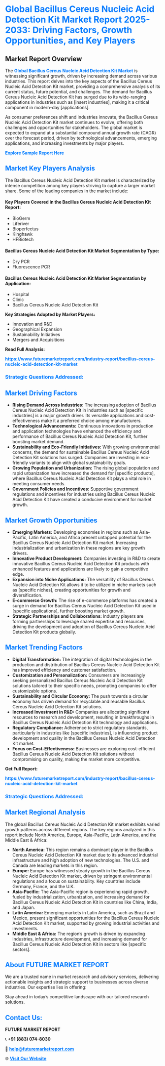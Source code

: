 <h1 style="color: #007BFF;">Global Bacillus Cereus Nucleic Acid Detection Kit Market Report 2025-2033: Driving Factors, Growth Opportunities, and Key Players</h1>

<section id="overview">
<h2>Market Report Overview</h2>
<p>The <a href="https://www.futuremarketreport.com/industry-report/bacillus-cereus-nucleic-acid-detection-kit-market" style="color: #007BFF; text-decoration: none;"><strong>Global Bacillus Cereus Nucleic Acid Detection Kit Market</strong></a> is witnessing significant growth, driven by increasing demand across various industries. This report delves into the key aspects of the Bacillus Cereus Nucleic Acid Detection Kit market, providing a comprehensive analysis of its current status, future potential, and challenges. The demand for Bacillus Cereus Nucleic Acid Detection Kit has surged due to its wide-ranging applications in industries such as [insert industries], making it a critical component in modern-day [applications].</p>
<p>As consumer preferences shift and industries innovate, the Bacillus Cereus Nucleic Acid Detection Kit market continues to evolve, offering both challenges and opportunities for stakeholders. The global market is expected to expand at a substantial compound annual growth rate (CAGR) over the forecast period, driven by technological advancements, emerging applications, and increasing investments by major players.</p>
</section>

<section id="overview">
<p><a href="https://www.futuremarketreport.com/request-sample/reportId=123822" style="color: #007BFF; text-decoration: none;"><strong>Explore Sample Report Here</strong></a></p>
</section>

<section id="key-players">
<h2 style="color: #007BFF;">Market Key Players Analysis</h2>
<p>The Bacillus Cereus Nucleic Acid Detection Kit market is characterized by intense competition among key players striving to capture a larger market share. Some of the leading companies in the market include:</p>
<h4>Key Players Covered in the Bacillus Cereus Nucleic Acid Detection Kit Report:</h4>
<ul><li>BioGerm</li><li>Liferiver</li><li>Bioperfectus</li><li>Kinghawk</li><li>HFBiotech</li></ul>
<h4>Bacillus Cereus Nucleic Acid Detection Kit Market Segmentation by Type:</h4>
<ul><li>Dry PCR</li><li>Fluorescence PCR</li></ul>

<h4>Bacillus Cereus Nucleic Acid Detection Kit Market Segmentation by Application:</h4>
<ul><li>Hospital</li><li>Clinic</li><li>Bacillus Cereus Nucleic Acid Detection Kit</li></ul>
<p><strong>Key Strategies Adopted by Market Players:</strong></p>
<ul>
<li>Innovation and R&D</li>
<li>Geographical Expansion</li>
<li>Sustainability Initiatives</li>
<li>Mergers and Acquisitions</li>
</ul>
</section>

<section>
<p><strong>Read Full Analysis: </strong></p><a href="https://www.futuremarketreport.com/industry-report/bacillus-cereus-nucleic-acid-detection-kit-market" style="color: #007BFF; text-decoration: none;"><strong>https://www.futuremarketreport.com/industry-report/bacillus-cereus-nucleic-acid-detection-kit-market</strong></a>
<h3 style="color: #007BFF;">Strategic Questions Addressed:</h3>
</section>

<section id="driving-factors">
<h2 style="color: #007BFF;">Market Driving Factors</h2>
<ul>
<li><strong>Rising Demand Across Industries:</strong> The increasing adoption of Bacillus Cereus Nucleic Acid Detection Kit in industries such as [specific industries] is a major growth driver. Its versatile applications and cost-effectiveness make it a preferred choice among manufacturers.</li>
<li><strong>Technological Advancements:</strong> Continuous innovations in production and application technologies have enhanced the efficiency and performance of Bacillus Cereus Nucleic Acid Detection Kit, further boosting market demand.</li>
<li><strong>Sustainability and Eco-Friendly Initiatives:</strong> With growing environmental concerns, the demand for sustainable Bacillus Cereus Nucleic Acid Detection Kit solutions has surged. Companies are investing in eco-friendly variants to align with global sustainability goals.</li>
<li><strong>Growing Population and Urbanization:</strong> The rising global population and rapid urbanization have increased the demand for [specific products], where Bacillus Cereus Nucleic Acid Detection Kit plays a vital role in meeting consumer needs.</li>
<li><strong>Government Policies and Incentives:</strong> Supportive government regulations and incentives for industries using Bacillus Cereus Nucleic Acid Detection Kit have created a conducive environment for market growth.</li>
</ul>
</section>

<section id="growth-opportunities">
<h2 style="color: #007BFF;">Market Growth Opportunities</h2>
<ul>
<li><strong>Emerging Markets:</strong> Developing economies in regions such as Asia-Pacific, Latin America, and Africa present untapped potential for the Bacillus Cereus Nucleic Acid Detection Kit market. Increasing industrialization and urbanization in these regions are key growth drivers.</li>
<li><strong>Innovative Product Development:</strong> Companies investing in R&D to create innovative Bacillus Cereus Nucleic Acid Detection Kit products with enhanced features and applications are likely to gain a competitive edge.</li>
<li><strong>Expansion into Niche Applications:</strong> The versatility of Bacillus Cereus Nucleic Acid Detection Kit allows it to be utilized in niche markets such as [specific niches], creating opportunities for growth and diversification.</li>
<li><strong>E-commerce Growth:</strong> The rise of e-commerce platforms has created a surge in demand for Bacillus Cereus Nucleic Acid Detection Kit used in [specific applications], further boosting market growth.</li>
<li><strong>Strategic Partnerships and Collaborations:</strong> Industry players are forming partnerships to leverage shared expertise and resources, driving the development and adoption of Bacillus Cereus Nucleic Acid Detection Kit products globally.</li>
</ul>
</section>

<section id="trending-factors">
<h2 style="color: #007BFF;">Market Trending Factors</h2>
<ul>
<li><strong>Digital Transformation:</strong> The integration of digital technologies in the production and distribution of Bacillus Cereus Nucleic Acid Detection Kit has improved efficiency and customer satisfaction.</li>
<li><strong>Customization and Personalization:</strong> Consumers are increasingly seeking personalized Bacillus Cereus Nucleic Acid Detection Kit solutions tailored to their specific needs, prompting companies to offer customizable options.</li>
<li><strong>Sustainability and Circular Economy:</strong> The push towards a circular economy has driven demand for recyclable and reusable Bacillus Cereus Nucleic Acid Detection Kit solutions.</li>
<li><strong>Increased Investment in R&D:</strong> Companies are allocating significant resources to research and development, resulting in breakthroughs in Bacillus Cereus Nucleic Acid Detection Kit technology and applications.</li>
<li><strong>Regulatory Compliance:</strong> Adherence to strict regulatory standards, particularly in industries like [specific industries], is influencing product development and quality in the Bacillus Cereus Nucleic Acid Detection Kit market.</li>
<li><strong>Focus on Cost-Effectiveness:</strong> Businesses are exploring cost-efficient Bacillus Cereus Nucleic Acid Detection Kit solutions without compromising on quality, making the market more competitive.</li>
</ul>
</section>

<section>
<p><strong>Get Full Report: </strong></p><a href="https://www.futuremarketreport.com/industry-report/bacillus-cereus-nucleic-acid-detection-kit-market" style="color: #007BFF; text-decoration: none;"><strong>https://www.futuremarketreport.com/industry-report/bacillus-cereus-nucleic-acid-detection-kit-market</strong></a>
<h3 style="color: #007BFF;">Strategic Questions Addressed:</h3>
</section>


<section id="regional-analysis">
<h2 style="color: #007BFF;">Market Regional Analysis</h2>
<p>The global Bacillus Cereus Nucleic Acid Detection Kit market exhibits varied growth patterns across different regions. The key regions analyzed in this report include North America, Europe, Asia-Pacific, Latin America, and the Middle East & Africa:</p>
<ul>
<li><strong>North America:</strong> This region remains a dominant player in the Bacillus Cereus Nucleic Acid Detection Kit market due to its advanced industrial infrastructure and high adoption of new technologies. The U.S. and Canada are leading markets in this region.</li>
<li><strong>Europe:</strong> Europe has witnessed steady growth in the Bacillus Cereus Nucleic Acid Detection Kit market, driven by stringent environmental regulations and a focus on sustainability. Key countries include Germany, France, and the U.K.</li>
<li><strong>Asia-Pacific:</strong> The Asia-Pacific region is experiencing rapid growth, fueled by industrialization, urbanization, and increasing demand for Bacillus Cereus Nucleic Acid Detection Kit in countries like China, India, and Japan.</li>
<li><strong>Latin America:</strong> Emerging markets in Latin America, such as Brazil and Mexico, present significant opportunities for the Bacillus Cereus Nucleic Acid Detection Kit market, supported by growing industrial activities and investments.</li>
<li><strong>Middle East & Africa:</strong> The region’s growth is driven by expanding industries, infrastructure development, and increasing demand for Bacillus Cereus Nucleic Acid Detection Kit in sectors like [specific sectors].</li>
</ul>
</section>

<footer>
<h2 style="color: #007BFF;">About FUTURE MARKET REPORT</h2>
<p>We are a trusted name in market research and advisory services, delivering actionable insights and strategic support to businesses across diverse industries. Our expertise lies in offering:</p>

<p>Stay ahead in today’s competitive landscape with our tailored research solutions.</p>

<h2 style="color: #007BFF;">Contact Us:</h2>
<p><strong>FUTURE MARKET REPORT</strong></p>
<p>📞 <strong>+91 (883) 074-8030</strong></p>
<p>📧 <strong><a href="mailto:help@futuremarketreport.com" style="color: #007BFF;">help@futuremarketreport.com</a></strong></p>
<p>🌐 <strong><a href="https://www.futuremarketreport.com/" style="color: #007BFF;">Visit Our Website</a></strong></p>
</footer>